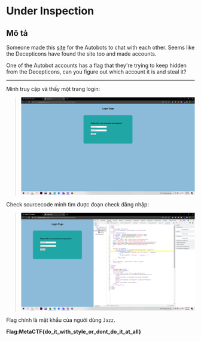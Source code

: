 # Under Inspection

## Mô tả

Someone made this [site](https://metaproblems.com/2841e99cee26f773b26b300acad556c4/inspect/) for the Autobots to chat with each other. Seems like the Decepticons have found the site too and made accounts.

One of the Autobot accounts has a flag that they're trying to keep hidden from the Decepticons, can you figure out which account it is and steal it?

---

Mình truy cập và thấy một trang login:

> ![](1.png)

Check sourcecode mình tìm được đoạn check đăng nhập:

> ![](2.png)

Flag chính là mật khẩu của người dùng `Jazz`.

**Flag:MetaCTF{do_it_with_style_or_dont_do_it_at_all}**
